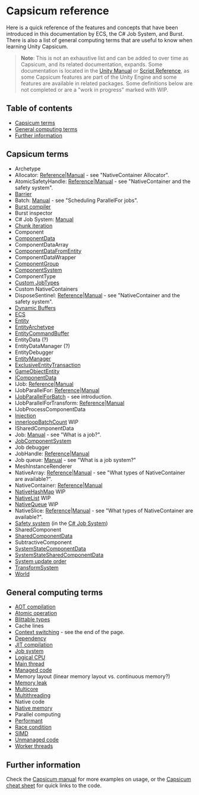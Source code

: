 # Capsicum reference

Here is a quick reference of the features and concepts that have been introduced in this documentation by ECS, the C# Job System, and Burst. There is also a list of general computing terms that are useful to know when learning Unity Capsicum. 

> **Note**: This is not an exhaustive list and can be added to over time as Capsicum, and its related documentation, expands. Some documentation is located in the [Unity Manual](https://docs.unity3d.com/Manual/index.html) or [Script Reference](https://docs.unity3d.com/ScriptReference/index.html), as some Capsicum features are part of the Unity Engine and some features are available in related packages. Some definitions below are not completed or are a "work in progress" marked with WIP. 

## Table of contents

* [Capsicum terms](#capsicum-terms)
* [General computing terms](#general-computing-terms)
* [Further information](#further-information)

## Capsicum terms

* Archetype
* Allocator: [Reference](https://docs.unity3d.com/ScriptReference/Unity.Collections.Allocator.html)|[Manual](https://docs.unity3d.com/Manual/JobSystemNativeContainer.html) - see "NativeContainer Allocator".
* AtomicSafetyHandle: [Reference](https://docs.unity3d.com/ScriptReference/Unity.Collections.LowLevel.Unsafe.AtomicSafetyHandle.html)|[Manual](https://docs.unity3d.com/Manual/JobSystemNativeContainer.html) - see "NativeContainer and the safety system".
* [Barrier](entity_command_buffer.md#barrier)
* Batch: [Manual](https://docs.unity3d.com/Manual/JobSystemParallelForJobs.html) - see "Scheduling ParallelFor jobs".
* [Burst compiler](burst_compiler.md)
* Burst inspector
* C# Job System: [Manual](https://docs.unity3d.com/Manual/JobSystem.html)
* [Chunk iteration](chunk_iteration.md)
* Component
* [ComponentData](component_data.md)
* ComponentDataArray
* [ComponentDataFromEntity](component_data_from_entity.md)
* ComponentDataWrapper
* [ComponentGroup](component_group.md)
* [ComponentSystem](component_system.md)
* ComponentType
* [Custom JobTypes](custom_job_types.md)
* Custom NativeContainers
* DisposeSentinel: [Reference](https://docs.unity3d.com/ScriptReference/Unity.Collections.LowLevel.Unsafe.DisposeSentinel.html)|[Manual](https://docs.unity3d.com/Manual/JobSystemNativeContainer.html) - see "NativeContainer and the safety system".
* [Dynamic Buffers](dynamic_buffers.md)
* [ECS](ecs.md)
* [Entity](entity.md)
* [EntityArchetype](entity_archetype.md)
* [EntityCommandBuffer](entity_command_buffer.md)
* EntityData (?)
* EntityDataManager (?)
* EntityDebugger
* [EntityManager](entity_manager.md)
* [ExclusiveEntityTransaction](exclusive_entity_transaction.md)
* [GameObjectEntity](game_object_entity.md)
* [IComponentData](component_data.md#icomponentdata)
* IJob: [Reference](https://docs.unity3d.com/ScriptReference/Unity.Jobs.IJob.html)|[Manual](https://docs.unity3d.com/Manual/JobSystemCreatingJobs.html)
* IJobParallelFor: [Reference](https://docs.unity3d.com/ScriptReference/Unity.Jobs.IJobParallelFor.html)|[Manual](https://docs.unity3d.com/Manual/JobSystemParallelForJobs.html)
* [IJobParallelForBatch](custom_job_types.md) - see introduction.
* IJobParallelForTransform: [Reference](https://docs.unity3d.com/ScriptReference/Jobs.IJobParallelForTransform.html)|[Manual](https://docs.unity3d.com/Manual/JobSystemParallelForTransformJobs.html)
* IJobProcessComponentData
* [Injection](injection.md)
* [innerloopBatchCount](inner_loop_batch_count.md) WIP
* ISharedComponentData
* Job: [Manual](https://docs.unity3d.com/Manual/JobSystemJobSystems.html) - see "What is a job?".
* [JobComponentSystem](job_component_system.md)
* Job debugger
* JobHandle: [Reference](https://docs.unity3d.com/ScriptReference/Unity.Jobs.JobHandle.html)|[Manual](https://docs.unity3d.com/Manual/JobSystemJobDependencies.html)
* Job queue: [Manual](https://docs.unity3d.com/Manual/JobSystemJobSystems.html) - see "What is a job system?"
* MeshInstanceRenderer
* NativeArray: [Reference](https://docs.unity3d.com/ScriptReference/Unity.Collections.NativeArray_1.html)|[Manual](https://docs.unity3d.com/Manual/JobSystemNativeContainer.html) - see "What types of NativeContainer are available?".
* NativeContainer: [Reference](https://docs.unity3d.com/ScriptReference/Unity.Collections.LowLevel.Unsafe.NativeContainerAttribute.html)|[Manual](https://docs.unity3d.com/Manual/JobSystemNativeContainer.html)
* [NativeHashMap](native_hashmap.md) WIP
* [NativeList](native_list.md) WIP
* [NativeQueue](native_queue.md) WIP
* NativeSlice: [Reference](https://docs.unity3d.com/ScriptReference/Unity.Collections.NativeSlice_1.html)|[Manual](https://docs.unity3d.com/Manual/JobSystemNativeContainer.html) - see "What types of NativeContainer are available?".
* [Safety system](https://docs.unity3d.com/Manual/JobSystemSafetySystem.html) (in the [C# Job System](https://docs.unity3d.com/Manual/JobSystem))
* SharedComponent
* [SharedComponentData](shared_component_data.md)
* SubtractiveComponent
* [SystemStateComponentData](system_state_components.md)
* [SystemStateSharedComponentData](system_state_components.md)
* [System update order](system_update_order.md)
* [TransformSystem](transform_system.md)
* [World](world.md)

## General computing terms

* [AOT compilation](aot_compilation.md)
* [Atomic operation](atomic_operation.md)
* [Blittable types](blittable_types.md)
* Cache lines
* [Context switching](https://docs.unity3d.com/Manual/JobSystemMultithreading.html) - see the end of the page.
* [Dependency](dependency.md)
* [JIT compilation](jit_compilation.md)
* [Job system](https://docs.unity3d.com/Manual/JobSystemJobSystems.html)
* [Logical CPU](logical_cpu.md)
* [Main thread](main_thread.md)
* [Managed code](managed_code.md)
* Memory layout (linear memory layout vs. continuous memory?)
* [Memory leak](memory_leak.md)
* [Multicore](multicore.md)
* [Multithreading](https://docs.unity3d.com/Manual/JobSystemMultithreading.html) 
* Native code
* [Native memory](native_memory.md)
* Parallel computing
* [Performant](performant.md)
* [Race condition](https://docs.unity3d.com/Manual/JobSystemSafetySystem.html)
* [SIMD](simd.md)
* [Unmanaged code](unmanaged_code.md)
* [Worker threads](worker_threads.md)

## Further information

Check the [Capsicum manual](../index.md) for more examples on usage, or the [Capsicum cheat sheet](../content/cheatsheet.md) for quick links to the code. 